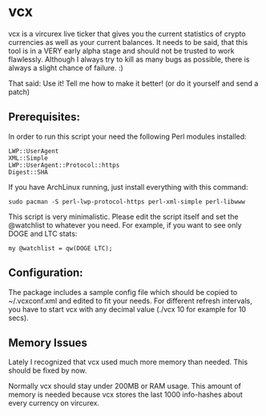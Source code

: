 vcx
===

vcx is a vircurex live ticker that gives you the current statistics of crypto currencies as well 
as your current balances. It needs to be said, that this tool is in a VERY early alpha stage and
should not be trusted to work flawlessly. Although I always try to kill as many bugs as possible,
there is always a slight chance of failure. :)

That said: Use it! Tell me how to make it better! (or do it yourself and send a patch)


Prerequisites:
--------------

In order to run this script your need the following Perl modules installed:

    LWP::UserAgent
    XML::Simple
    LWP::UserAgent::Protocol::https
    Digest::SHA


If you have ArchLinux running, just install everything with this command:


    sudo pacman -S perl-lwp-protocol-https perl-xml-simple perl-libwww


This script is very minimalistic. Please 
edit the script itself and set the @watchlist to whatever you need. For example,
if you want to see only DOGE and LTC stats:

    my @watchlist = qw(DOGE LTC);


Configuration:
--------------

The package includes a sample config file which should be copied to ~/.vcxconf.xml and edited to fit your needs.
For different refresh intervals, you have to start vcx with any decimal value (./vcx 10 for example for 10 secs).


Memory Issues
-------------

Lately I recognized that vcx used much more memory than needed. This should be fixed by now.

Normally vcx should stay under 200MB or RAM usage. This amount of memory is needed because vcx stores
the last 1000 info-hashes about every currency on vircurex.
